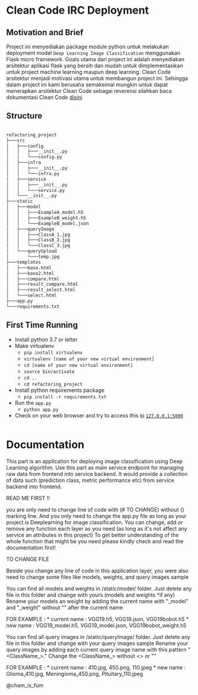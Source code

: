 # Clean Code IRC Deployment

## Motivation and Brief

Project ini menyediakan package module python untuk melakukan deployment model `Deep Learning Image Classification` menggunakan Flask micro framework. Goals utama dari project ini adalah menyediakan arsitektur aplikasi flask yang bersih dan mudah untuk dimplementasikan untuk project machine learning maupun deep learning. Clean Code arsitektur menjadi motivasi utama untuk membangun project ini. Sehingga dalam project ini kami berusaha semaksimal mungkin untuk dapat menerapkan arsitektur Clean Code sebagai reverensi silahkan baca dokumentasi Clean Code [disini](https://blog.cleancoder.com/uncle-bob/2012/08/13/the-clean-architecture.html)

## Structure

```html

refactoring_project
├───src
│   ├───config
│   │   ├───__init__.py
│   │   └───config.py
│   ├───infra
│   │   ├───__init__.py
│   │   └───infra.py
│   ├───service
│   │   ├───__init__.py
│   │   └───service.py
│   └───__init__.py
├───static
│   ├───model
│   │   ├───ExampleA_model.h5
│   │   ├───ExampleB_weight.h5
│   │   └───ExampleB_model.json
│   ├───queryImage
│   │   ├───ClassA_1.jpg
│   │   ├───ClassB_2.jpg
│   │   └───ClassC_3.jpg
│   └───queryUpload
│       └───temp.jpg
├───templates
│   ├───base.html
│   ├───base2.html
│   ├───compare.html
│   ├───result_compare.html
│   ├───result_select.html
│   └───select.html
├───app.py
└───requirements.txt
```

## First Time Running

* Install python 3.7 or letter
* Make virtualenv 
    * `pip install virtualenv`
    * `virtualenv [name of your new virtual environment]`
    * `cd [name of your new virtual environment]`
    * `source bin/activate`
    * `cd ..`
    * `cd refactoring_project`
* Install python requirements package
    * `pip install -r requirements.txt`
* Run the `app.py`
    * `python app.py`
* Check on your web browser and try to access this ip [`127.0.0.1:5000`](http://127.0.0.1:5000)

```python


```

# Documentation

This part is an application for deploying image classification using Deep Learning algorithm. 
Use this part as main service endpoint for managing raw data from frontend into service backend. 
It would provide a collection of data such (prediction class, metric performance etc) 
from service backend into frontend.

READ ME FIRST !!

you are only need to change line of code with (# TO CHANGE) without () marking line. 
And you only need to change the app.py file as long as your project is Deeplearning for image classification.
You can change, add or remove any function each layer as you need (as long as it's not affect any service an attributes in this project)
To get better understanding of the whole function that might be you need please kindly check and read the documentation first!

TO CHANGE FILE

Beside you change any line of code in this application layer, you were also need to change some files like models, weights, and query images sample

You can find all models and weights in /static/model/ folder. Just delete any file in this folder and change with yours (models and weights *if any)
Rename your models an weight by adding the current name with "_model" and "_weight" without "" after the current name 

FOR EXAMPLE : 
            * current name : VGG19.h5, VGG19.json, VGG19bobot.h5
            * new name     : VGG19_model.h5, VGG19_model.json, VGG19bobot_weight.h5

You can find all query images in /static/queryImage/ folder. Just delete any file in this folder and change with your query images sample
Rename your query images by adding each current query image name with this pattern "<ClassName_><currentImageName>.<currentImageExtention>"
Change the <ClassName_> without <> or ""

FOR EXAMPLE : 
            * current name : 410.jpg, 450.png, 110.jpeg
            * new name     : Glioma_410.jpg, Meningioma_450.png, Pituitary_110.jpeg 

@cham_is_fum